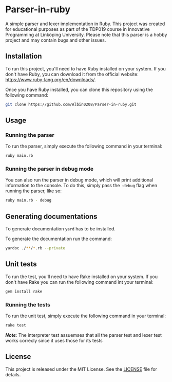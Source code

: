# Parser-in-ruby
A simple parser and lexer implementation in Ruby. This project was created for educational purposes as part of the TDP019 course in Innovative Programming at Linköping University. Please note that this parser is a hobby project and may contain bugs and other issues.

## Installation
To run this project, you'll need to have Ruby installed on your system. If you don't have Ruby, you can download it from the official website: https://www.ruby-lang.org/en/downloads/.

Once you have Ruby installed, you can clone this repository using the following command:

```bash
git clone https://github.com/Albin0208/Parser-in-ruby.git
```

## Usage

### Running the parser
To run the parser, simply execute the following command in your terminal:


```bash
ruby main.rb
```

### Running the parser in debug mode
You can also run the parser in debug mode, which will print additional information to the console. To do this, simply pass the ``-debug`` flag when running the parser, like so:

```bash
ruby main.rb - debug
```

## Generating documentations
To generate documentation ``yard`` has to be installed.

To generate the documentation run the command:

```bash
yardoc ./**/*.rb --private
```

## Unit tests
To run the test, you'll need to have Rake installed on your system. If you don't have Rake you can run the following command int your terminal:

```bash
gem install rake
```

### Running the tests
To run the unit test, simply execute the following command in your terminal:

```bash
rake test
```

***Note***: The interpreter test assuemses that all the parser test and lexer test works correcly since it uses those for its tests

## License
This project is released under the MIT License. See the [LICENSE](https://github.com/Albin0208/Parser-in-ruby/blob/master/LICENSE) file for details.
